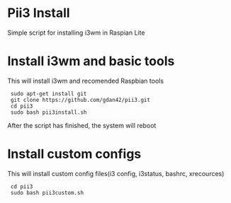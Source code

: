 # Pii3 Install 
Simple script for installing i3wm in Raspian Lite
 
 # Install i3wm and basic tools
This will install i3wm and recomended Raspbian tools

     sudo apt-get install git
     git clone https://github.com/gdan42/pii3.git
     cd pii3
     sudo bash pii3install.sh
     
After the script has finished, the system will reboot     
     

#  Install custom configs 
This will install custom config files(i3 config, i3status, bashrc, xrecources)

     cd pii3
     sudo bash pii3custom.sh

